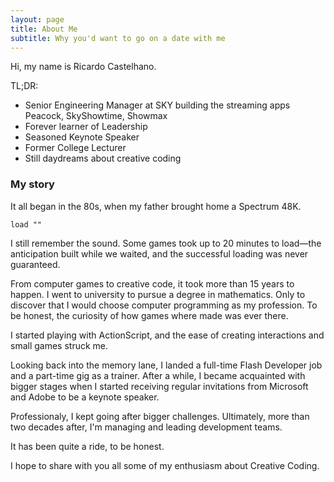 ```yaml
---
layout: page
title: About Me
subtitle: Why you'd want to go on a date with me
---
```


Hi, my name is Ricardo Castelhano.

TL;DR:
- Senior Engineering Manager at SKY building the streaming apps Peacock, SkyShowtime, Showmax
- Forever learner of Leadership
- Seasoned Keynote Speaker
- Former College Lecturer
- Still daydreams about creative coding


### My story

It all began in the 80s, when my father brought home a Spectrum 48K.

~~~
load ""
~~~

I still remember the sound. Some games took up to 20 minutes to load—the anticipation built while we waited, and the successful loading was never guaranteed.

From computer games to creative code, it took more than 15 years to happen. I went to university to pursue a degree in mathematics. Only to discover that I would choose computer programming as my profession. To be honest, the curiosity of how games where made was ever there.

I started playing with ActionScript, and the ease of creating interactions and small games struck me.

Looking back into the memory lane, I landed a full-time Flash Developer job and a part-time gig as a trainer. After a while, I became acquainted with bigger stages when I started receiving regular invitations from Microsoft and Adobe to be a keynote speaker.

Professionaly, I kept going after bigger challenges. Ultimately, more than two decades after, I'm managing and leading development teams.

It has been quite a ride, to be honest.

I hope to share with you all some of my enthusiasm about Creative Coding.